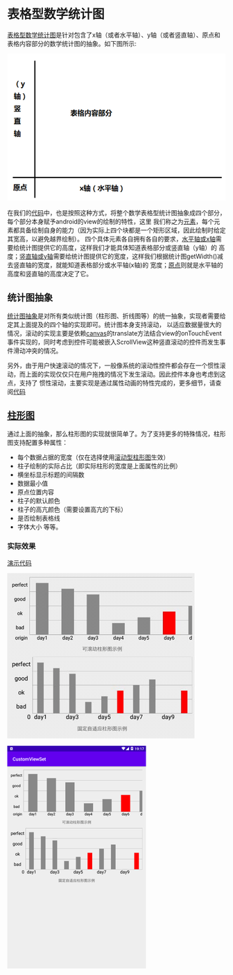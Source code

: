# 表格型数学统计图
[表格型数学统计图](AbsMathDiagramView.kt)是针对包含了x轴（或者水平轴）、y轴（或者竖直轴）、原点和表格内容部分的数学统计图的抽象。如下图所示:

![抽象模型图](resources/abstract_img.png)

在我们的[代码](AbsMathDiagramView.kt)中，也是按照这种方式，将整个数学表格型统计图抽象成四个部分，每个部分本身赋予android的view的绘制的特性，这里
我们称之为[元素](interfaces/IElement.kt)，每个元素都具备绘制自身的能力（因为实际上四个块都是一个矩形区域，因此绘制时给定其宽高，以避免越界绘制）。
四个具体元素各自拥有各自的要求，[水平轴或x轴](interfaces/IHorizontalAxis.kt)需要给统计图提供它的高度，这样我们才能具体知道表格部分或竖直轴（y轴）的
高度；[竖直轴或y轴](interfaces/IVerticalAxis.kt)需要给统计图提供它的宽度，这样我们根据统计图getWidth()减去竖直轴的宽度，就能知道表格部分或水平轴(x轴)的
宽度；[原点](interfaces/IOrigin)则就是水平轴的高度和竖直轴的高度决定了它。
## 统计图抽象
[统计图抽象](AbsMathDiagramView.kt)是对所有类似统计图（柱形图、折线图等）的统一抽象，实现者需要给定其上面提及的四个轴的实现即可。统计图本身支持滚动，
以适应数据量很大的情况，滚动的实现主要是依赖[canvas](https://developer.android.com/reference/android/graphics/Canvas)的translate方法结合view的onTouchEvent
事件实现的，同时考虑到控件可能被嵌入ScrollView这种竖直滚动的控件而发生事件滑动冲突的情况。

另外，由于用户快速滚动的情况下，一般像系统的滚动性控件都会存在一个惯性滚动，而上面的实现仅仅只在用户拖拽的情况下发生滚动。因此控件本身也考虑到这点，支持了
惯性滚动，主要实现是通过属性动画的特性完成的，更多细节，请查阅[代码](AbsMathDiagramView.kt)
## [柱形图](pillar)
通过上面的抽象，那么柱形图的实现就很简单了。为了支持更多的特殊情况，柱形图支持配置多种属性：
- 每个数据占据的宽度（仅在选择使用[滚动型柱形图](pillar/ScrollablePillarView.kt)生效）
- 柱子绘制的实际占比（即实际柱形的宽度是上面属性的比例）
- 横坐标显示标题的间隔数
- 数据最小值
- 原点位置内容
- 柱子的默认颜色
- 柱子的高亢颜色（需要设置高亢的下标）
- 是否绘制表格线
- 字体大小
等等。
### 实际效果
[演示代码](DiagramActivity.kt)

![动画展示](resources/show.gif)

<img src="resources/pillar_view_display.png" width="320" alt="柱形图展示"/>
